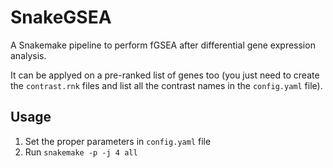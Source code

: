 # SnakeGSEA

A Snakemake pipeline to perform fGSEA after differential gene expression analysis.

It can be applyed on a pre-ranked list of genes too (you just need to create the `contrast.rnk` files and list all the contrast names in the `config.yaml` file).

## Usage

1. Set the proper parameters in `config.yaml` file
2. Run `snakemake -p -j 4 all`
